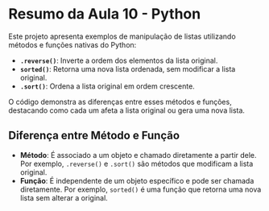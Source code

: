 # Resumo da Aula 10 - Python

Este projeto apresenta exemplos de manipulação de listas utilizando métodos e funções nativas do Python:

- **`.reverse()`**: Inverte a ordem dos elementos da lista original.
- **`sorted()`**: Retorna uma nova lista ordenada, sem modificar a lista original.
- **`.sort()`**: Ordena a lista original em ordem crescente.

O código demonstra as diferenças entre esses métodos e funções, destacando como cada um afeta a lista original ou gera uma nova lista.

## Diferença entre Método e Função

- **Método**: É associado a um objeto e chamado diretamente a partir dele. Por exemplo, `.reverse()` e `.sort()` são métodos que modificam a lista original.
- **Função**: É independente de um objeto específico e pode ser chamada diretamente. Por exemplo, `sorted()` é uma função que retorna uma nova lista sem alterar a original.